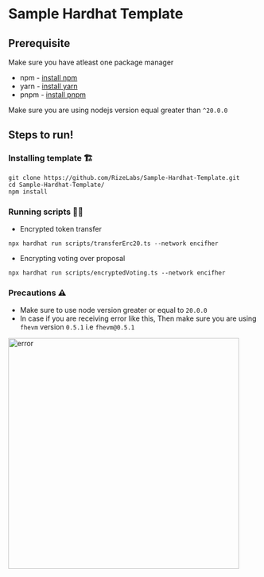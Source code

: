 # Sample Hardhat Template

## Prerequisite 

Make sure you have atleast one package manager
- npm - [install npm](https://nodejs.org/en/download/source-code)
- yarn -  [install yarn](https://classic.yarnpkg.com/lang/en/docs/install/#mac-stable)
- pnpm - [install pnpm](https://pnpm.io/installation)

Make sure you are using nodejs version equal greater than `^20.0.0`

## Steps to run!

### Installing template 🏗️

```
git clone https://github.com/RizeLabs/Sample-Hardhat-Template.git
cd Sample-Hardhat-Template/
npm install
```
### Running scripts 🏃‍♂️

- Encrypted token transfer
```
npx hardhat run scripts/transferErc20.ts --network encifher
```

- Encrypting voting over proposal
```
npx hardhat run scripts/encryptedVoting.ts --network encifher
```

### Precautions ⚠️

- Make sure to use node version greater or equal to `20.0.0`
- In case if you are receiving error like this, Then make sure you are using `fhevm` version `0.5.1` i.e `fhevm@0.5.1`
<img width="464" alt="error" src="https://github.com/user-attachments/assets/6288745a-f60c-4214-a89e-a47dcaa51d63">
